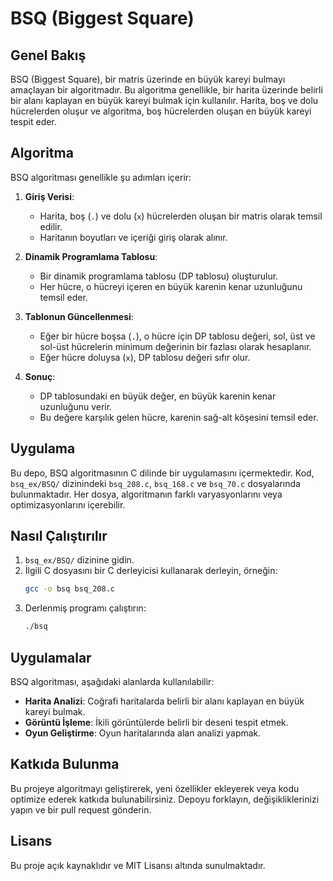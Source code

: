 # BSQ (Biggest Square)

## Genel Bakış
BSQ (Biggest Square), bir matris üzerinde en büyük kareyi bulmayı amaçlayan bir algoritmadır. Bu algoritma genellikle, bir harita üzerinde belirli bir alanı kaplayan en büyük kareyi bulmak için kullanılır. Harita, boş ve dolu hücrelerden oluşur ve algoritma, boş hücrelerden oluşan en büyük kareyi tespit eder.

## Algoritma
BSQ algoritması genellikle şu adımları içerir:

1. **Giriş Verisi**:
   - Harita, boş (`.`) ve dolu (`x`) hücrelerden oluşan bir matris olarak temsil edilir.
   - Haritanın boyutları ve içeriği giriş olarak alınır.

2. **Dinamik Programlama Tablosu**:
   - Bir dinamik programlama tablosu (DP tablosu) oluşturulur.
   - Her hücre, o hücreyi içeren en büyük karenin kenar uzunluğunu temsil eder.

3. **Tablonun Güncellenmesi**:
   - Eğer bir hücre boşsa (`.`), o hücre için DP tablosu değeri, sol, üst ve sol-üst hücrelerin minimum değerinin bir fazlası olarak hesaplanır.
   - Eğer hücre doluysa (`x`), DP tablosu değeri sıfır olur.

4. **Sonuç**:
   - DP tablosundaki en büyük değer, en büyük karenin kenar uzunluğunu verir.
   - Bu değere karşılık gelen hücre, karenin sağ-alt köşesini temsil eder.

## Uygulama
Bu depo, BSQ algoritmasının C dilinde bir uygulamasını içermektedir. Kod, `bsq_ex/BSQ/` dizinindeki `bsq_208.c`, `bsq_168.c` ve `bsq_70.c` dosyalarında bulunmaktadır. Her dosya, algoritmanın farklı varyasyonlarını veya optimizasyonlarını içerebilir.

## Nasıl Çalıştırılır
1. `bsq_ex/BSQ/` dizinine gidin.
2. İlgili C dosyasını bir C derleyicisi kullanarak derleyin, örneğin:
   ```bash
   gcc -o bsq bsq_208.c
   ```
3. Derlenmiş programı çalıştırın:
   ```bash
   ./bsq
   ```

## Uygulamalar
BSQ algoritması, aşağıdaki alanlarda kullanılabilir:
- **Harita Analizi**: Coğrafi haritalarda belirli bir alanı kaplayan en büyük kareyi bulmak.
- **Görüntü İşleme**: İkili görüntülerde belirli bir deseni tespit etmek.
- **Oyun Geliştirme**: Oyun haritalarında alan analizi yapmak.

## Katkıda Bulunma
Bu projeye algoritmayı geliştirerek, yeni özellikler ekleyerek veya kodu optimize ederek katkıda bulunabilirsiniz. Depoyu forklayın, değişikliklerinizi yapın ve bir pull request gönderin.

## Lisans
Bu proje açık kaynaklıdır ve MIT Lisansı altında sunulmaktadır.
